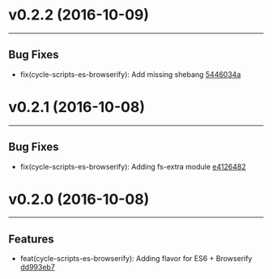 # v0.2.2 (2016-10-09)
---


## Bug Fixes

- fix(cycle-scripts-es-browserify): Add missing shebang [5446034a](https://github.com/geovanisouza92/create-cycle-app/commits/5446034aa08a4da305a137a747cba45203a3a253)


# v0.2.1 (2016-10-08)
---


## Bug Fixes

- fix(cycle-scripts-es-browserify): Adding fs-extra module [e4126482](https://github.com/geovanisouza92/create-cycle-app/commits/e41264820a0301260e82fa18b122b621acef8aa3)


# v0.2.0 (2016-10-08)
---


## Features

- feat(cycle-scripts-es-browserify): Adding flavor for ES6 + Browserify [dd993eb7](https://github.com/geovanisouza92/create-cycle-app/commits/dd993eb789191c3c2271c2c5c5f54bf0680dd1f0)




